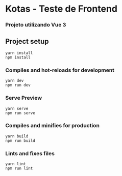 # Kotas - Teste de Frontend

### Projeto utilizando Vue 3

## Project setup

```
yarn install
npm install
```

### Compiles and hot-reloads for development

```
yarn dev
npm run dev
```

### Serve Preview

```
yarn serve
npm run serve
```

### Compiles and minifies for production

```
yarn build
npm run build
```

### Lints and fixes files

```
yarn lint
npm run lint
```
